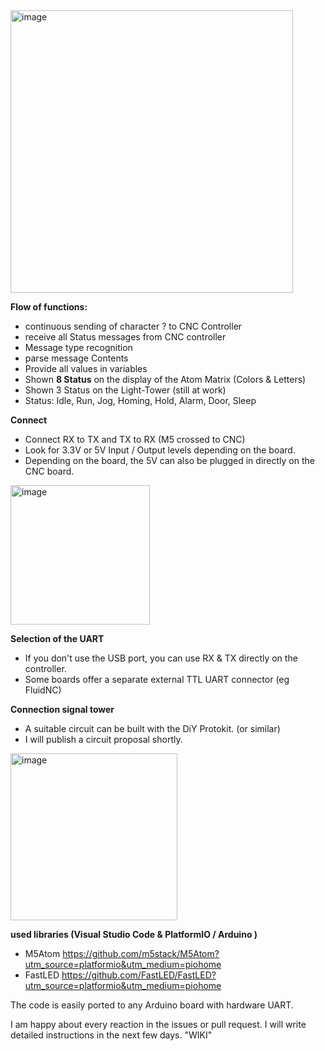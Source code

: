 <img width="452" alt="image" src="https://user-images.githubusercontent.com/39780457/220176753-2b03da7a-5c7c-4f4c-9efd-e3bda6e0efc4.png">


**Flow of functions:**
* continuous sending of character ? to CNC Controller
* receive all Status messages from CNC controller
* Message type recognition
* parse message Contents
* Provide all values in variables
* Shown **8 Status** on the display of the Atom Matrix (Colors & Letters)
* Shown 3 Status on the Light-Tower (still at work)
* Status: Idle, Run, Jog, Homing, Hold, Alarm, Door, Sleep

**Connect**
* Connect RX to TX and TX to RX (M5 crossed to CNC)
* Look for 3.3V or 5V Input / Output levels depending on the board.
* Depending on the board, the 5V can also be plugged in directly on the CNC board.
<img width="223" alt="image" src="https://user-images.githubusercontent.com/39780457/220160670-0b9d1765-2e1e-4385-9f77-221070fcda38.png">
 
**Selection of the UART**
* If you don't use the USB port, you can use RX & TX directly on the controller.
* Some boards offer a separate external TTL UART connector (eg FluidNC)
 
**Connection signal tower**
* A suitable circuit can be built with the DiY Protokit. (or similar)
* I will publish a circuit proposal shortly.
<img width="267" alt="image" src="https://user-images.githubusercontent.com/39780457/220189643-b8c80646-0ddd-4f3d-9b02-51f869ac9268.png">
 
**used libraries (Visual Studio Code & PlatformIO / Arduino )**
* M5Atom https://github.com/m5stack/M5Atom?utm_source=platformio&utm_medium=piohome
* FastLED https://github.com/FastLED/FastLED?utm_source=platformio&utm_medium=piohome

The code is easily ported to any Arduino board with hardware UART.

I am happy about every reaction in the issues or pull request.
I will write detailed instructions in the next few days. "WIKI"

